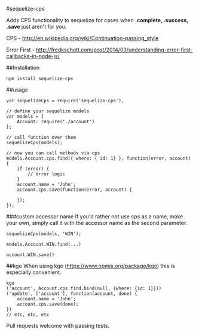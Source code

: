 #sequelize-cps

Adds CPS functionality to sequelize for cases when __.complete, .success, .save__
just aren't for you.

CPS - http://en.wikipedia.org/wiki/Continuation-passing_style

Error First - http://fredkschott.com/post/2014/03/understanding-error-first-callbacks-in-node-js/

##Installation

    npm install sequelize-cps

##usage

    var sequelizeCps = require('sequelize-cps'),

    // define your sequelize models
    var models = {
        Account: require('./account')
    };

    // call function over them
    sequelizeCps(models);

    // now you can call methods via cps
    models.Account.cps.find({ where: { id: 1} }, function(error, account) {
        if (error) {
            // error logic
        }
        account.name = 'John';
        account.cps.save(function(error, account) {

        });
    });

###custom accessor name
If you'd rather not use cps as a name, make your own, simply call it with the accessor
name as the second parameter.

    sequelizeCps(models, 'WIN');

    models.Account.WIN.find(...)

    account.WIN.save()

##kgo
When using kgo (https://www.npmjs.org/package/kgo) this is especially convenient.

    kgo
    ('account', Account.cps.find.bind(null, {where: {id: 1}}))
    ('update', ['account'], function(account, done) {
        account.name = 'John';
        account.cps.save(done);
    })
    // etc, etc, etc
Pull requests welcome with passing tests.
